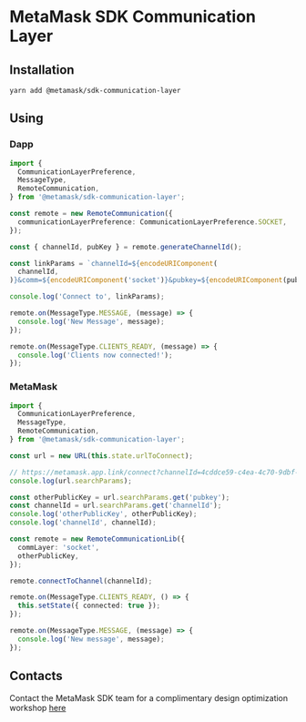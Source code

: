 # MetaMask SDK Communication Layer

## Installation

`yarn add @metamask/sdk-communication-layer`

## Using

### Dapp

```ts
import {
  CommunicationLayerPreference,
  MessageType,
  RemoteCommunication,
} from '@metamask/sdk-communication-layer';

const remote = new RemoteCommunication({
  communicationLayerPreference: CommunicationLayerPreference.SOCKET,
});

const { channelId, pubKey } = remote.generateChannelId();

const linkParams = `channelId=${encodeURIComponent(
  channelId,
)}&comm=${encodeURIComponent('socket')}&pubkey=${encodeURIComponent(pubKey)}`;

console.log('Connect to', linkParams);

remote.on(MessageType.MESSAGE, (message) => {
  console.log('New Message', message);
});

remote.on(MessageType.CLIENTS_READY, (message) => {
  console.log('Clients now connected!');
});
```

### MetaMask

```ts
import {
  CommunicationLayerPreference,
  MessageType,
  RemoteCommunication,
} from '@metamask/sdk-communication-layer';

const url = new URL(this.state.urlToConnect);

// https://metamask.app.link/connect?channelId=4cddce59-c4ea-4c70-9dbf-d1ddbe8f7a9f&comm=socket&pubkey=BCCKuS6Z26iZkxA1oB69X9DN73dlCYEQa46d0id8MCXdshRHGqI4rVuIeXjMS2vrlq7PkD4nbzb7gEFn%2FJfHz4E%3D
console.log(url.searchParams);

const otherPublicKey = url.searchParams.get('pubkey');
const channelId = url.searchParams.get('channelId');
console.log('otherPublicKey', otherPublicKey);
console.log('channelId', channelId);

const remote = new RemoteCommunicationLib({
  commLayer: 'socket',
  otherPublicKey,
});

remote.connectToChannel(channelId);

remote.on(MessageType.CLIENTS_READY, () => {
  this.setState({ connected: true });
});

remote.on(MessageType.MESSAGE, (message) => {
  console.log('New message', message);
});
```

## Contacts

Contact the MetaMask SDK team for a complimentary design optimization workshop [here](https://fq1an8d8ib2.typeform.com/to/sC7eK5F1)
